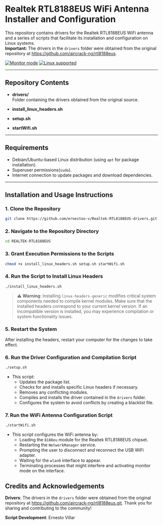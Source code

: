 # Realtek RTL8188EUS WiFi Antenna Installer and Configuration

This repository contains drivers for the Realtek RTL8188EUS WiFi antenna and a series of scripts that facilitate its installation and configuration on Linux systems.  
**Important:** The drivers in the `drivers` folder were obtained from the original repository at https://github.com/aircrack-ng/rtl8188eus.

[![Monitor mode](https://img.shields.io/badge/monitor%20mode-supported-brightgreen.svg)](#)
[![Linux supported](https://img.shields.io/badge/Linux-supported-brightgreen.svg)](#)

---
## Repository Contents

- **drivers/**  
  Folder containing the drivers obtained from the original source.

- **install_linux_headers.sh**  

- **setup.sh**

- **startWifi.sh**

---

## Requirements

- Debian/Ubuntu-based Linux distribution (using `apt` for package installation).
- Superuser permissions(`sudo`).
- Internet connection to update packages and download dependencies.

---

## Installation and Usage Instructions

### 1. Clone the Repository

```bash
git clone https://github.com/ernestoo-v/Realtek-RTL8188EUS-drivers.git
```

### 2. Navigate to the Repository Directory

```bash
cd REALTEK-RTL8188EUS
```

### 3. Grant Execution Permissions to the Scripts

```bash
chmod +x install_linux_headers.sh setup.sh startWifi.sh
```

### 4. Run the Script to Install Linux Headers

```bash
./install_linux_headers.sh
```
> :warning: **Warning**: Installing `linux-headers-generic` modifies critical system components needed to compile kernel modules. Make sure that the installed headers correspond to your current kernel version. If an incompatible version is installed, you may experience compilation or system functionality issues.

### 5. Restart the System
After installing the headers, restart your computer for the changes to take effect.

### 6. Run the Driver Configuration and Compilation Script

```bash
./setup.sh
```
- This script:
  - Updates the package list.
  - Checks for and installs specific Linux headers if necessary.
  - Removes any conflicting modules.
  - Compiles and installs the driver contained in the `drivers` folder. 
  - Configures the system to avoid conflicts by creating a blacklist file.

### 7. Run the WiFi Antenna Configuration Script

```bash
./startWifi.sh
```
- This script configures the WiFi antenna by: 
  - Loading the `8188eu` module for the Realtek RTL8188EUS chipset.
  - Restarting the `NetworkManager` service.
  - Prompting the user to disconnect and reconnect the USB WiFi adapter.
  - Waiting for the `wlan0` interface to appear.
  - Terminating processes that might interfere and activating monitor mode on the interface.


## Credits and Acknowledgements

**Drivers**: The drivers in the `drivers` folder were obtained from the original repository at https://github.com/aircrack-ng/rtl8188eus.git. Thank you for sharing and contributing to the community!

**Script Development**: Ernesto Villar


